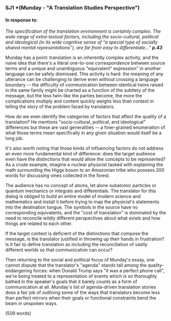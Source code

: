 ### SJ1 *(Munday - "A Translation Studies Perspective")

#### In response to:
*The specification of the translation environment is certainly complex. The wide range of extra-textual factors, including the socio-cultural, political and ideological (in its wide cognitive sense of “a special type of socially shared mental representations”), are far from easy to differentiate…”
**p.43***

Munday has a point: translation is an inherently complex activity, and the naive idea that there's a literal one-to-one correspondence between source terms and a unique and unambiguous "equivalent" expression" in another language can be safely dismissed.  This activity is hard: the meaning of any utterance can be challenging to derive even without crossing a language boundary -- the difficulty of communication between identical twins raised in the same family might be charted as a function of the subtlety of the message, but the less twin-like the parties become, the more the complications multiply and content quickly weighs less than context in telling the story of the problem faced by translators.

How do we even identify the categories of factors that affect the quality of a translation?  He mentions "socio-cultural, political, and ideological" differences but these are vast generalities -- a finer-grained enumeration of what those terms mean specifically in any given situation would itself be a long job.

It's also worth noting that those kinds of influencing factors do not address an even more fundamental kind of difference:  does the target audience even have the distinctions that would allow the concepts to be represented?  As a crude example, imagine a nuclear physicist tasked with explaining the math surrounding the Higgs boson to an Amazonian tribe who possess 200 words for discussing vines collected in the forest.

The audience has no concept of atoms, let alone subatomic particles or quantum mechanics or integrals and differentials.  The translator for this dialog is obliged to build an entire model of modern science and mathematics and install it before trying to map the physicist's statements into the destination tongue.  The symbols in the source have no corresponding equivalents, and the "cost of translation" is dominated by the need to reconcile wildly different perspectives about what exists and how things are related to each other.

If the target context is deficient of the distinctions that compose the message, is the translator justified in throwing up their hands in frustration?  Is it fair to define translation as including the reconciliation of vastly different worlds so that communication can occur?

Then returning to the social and political focus of Munday's essay, one cannot dispute that the translator's "agenda" stands tall among the quality-endangering forces:  when Donald Trump says "it was a perfect phone call", we're being treated to a representation of events which is so thoroughly bathed in the speaker's goals that it barely counts as a form of communication at all. Munday's list of agenda-driven translation stories does a fair job of outlining some of the ways that translators become less than perfect mirrors when their goals or functional constraints bend the beam in unspoken ways.

(509 words)


